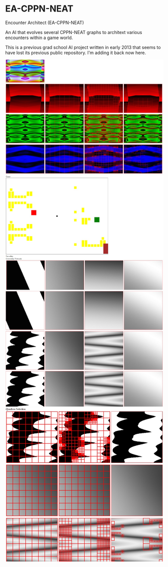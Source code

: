 # EA-CPPN-NEAT

Encounter Architect (EA-CPPN-NEAT)

An AI that evolves several CPPN-NEAT graphs to architext various encounters within a game world.

This is a previous grad school AI project written in early 2013 that seems to have lost its previous public repository. I'm adding it back now here.

![CPPN rendering](images/EA-CPPN-NEAT_1-6be66941b51f4ec396187a8b16f6ea17.jpg)
![Game Running](images/EA-CPPN-NEAT_2-2dfdd2c5f42ac669bf7bb34981b633ea.jpg)
![CPPN Black and White Rendering](images/EA-CPPN-NEAT_3-47f5b6da15df7cf26d7e3b35a342f3c8.jpg)
![CPPN quadtree](images/EA-CPPN-NEAT_4-97db0f58d5bec0bf5020252f1804a05f.jpg)
